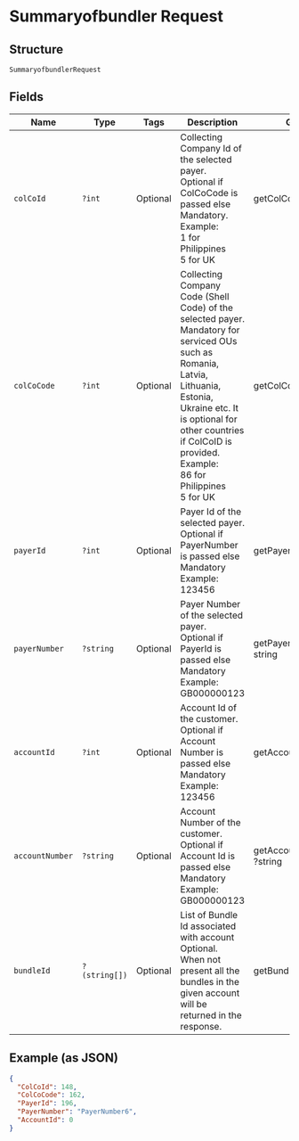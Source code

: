 
# Summaryofbundler Request

## Structure

`SummaryofbundlerRequest`

## Fields

| Name | Type | Tags | Description | Getter | Setter |
|  --- | --- | --- | --- | --- | --- |
| `colCoId` | `?int` | Optional | Collecting Company Id of the selected payer.<br>Optional if ColCoCode is passed else Mandatory.<br>Example:<br>1 for Philippines<br>5 for UK | getColCoId(): ?int | setColCoId(?int colCoId): void |
| `colCoCode` | `?int` | Optional | Collecting Company Code (Shell Code) of the selected payer.<br>Mandatory for serviced OUs such as Romania, Latvia, Lithuania, Estonia, Ukraine etc. It is optional for other countries if ColCoID is provided.<br>Example:<br>86 for Philippines<br>5 for UK | getColCoCode(): ?int | setColCoCode(?int colCoCode): void |
| `payerId` | `?int` | Optional | Payer Id  of the selected payer.<br>Optional if PayerNumber is passed else Mandatory<br>Example: 123456 | getPayerId(): ?int | setPayerId(?int payerId): void |
| `payerNumber` | `?string` | Optional | Payer Number of the selected payer.<br>Optional if PayerId is passed else Mandatory<br>Example: GB000000123 | getPayerNumber(): ?string | setPayerNumber(?string payerNumber): void |
| `accountId` | `?int` | Optional | Account Id of the customer.<br>Optional if Account Number is passed else Mandatory<br>Example: 123456 | getAccountId(): ?int | setAccountId(?int accountId): void |
| `accountNumber` | `?string` | Optional | Account Number of the customer.<br>Optional if Account Id is passed else Mandatory<br>Example: GB000000123 | getAccountNumber(): ?string | setAccountNumber(?string accountNumber): void |
| `bundleId` | `?(string[])` | Optional | List of Bundle Id associated with account<br>Optional.<br>When not present all the bundles in the given account will be returned in the response. | getBundleId(): ?array | setBundleId(?array bundleId): void |

## Example (as JSON)

```json
{
  "ColCoId": 148,
  "ColCoCode": 162,
  "PayerId": 196,
  "PayerNumber": "PayerNumber6",
  "AccountId": 0
}
```

